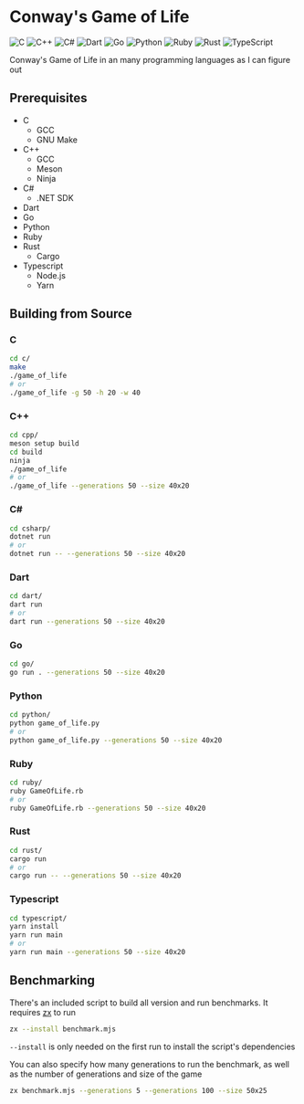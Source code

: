 # Conway's Game of Life

![C](https://img.shields.io/badge/c-%2300599C.svg?style=for-the-badge&logo=c&logoColor=white)
![C++](https://img.shields.io/badge/c++-%2300599C.svg?style=for-the-badge&logo=c%2B%2B&logoColor=white)
![C#](https://img.shields.io/badge/c%23-%23239120.svg?style=for-the-badge&logo=.net&logoColor=white)
![Dart](https://img.shields.io/badge/dart-%230175C2.svg?style=for-the-badge&logo=dart&logoColor=white)
![Go](https://img.shields.io/badge/go-%2300ADD8.svg?style=for-the-badge&logo=go&logoColor=white)
![Python](https://img.shields.io/badge/python-3670A0?style=for-the-badge&logo=python&logoColor=ffdd54)
![Ruby](https://img.shields.io/badge/ruby-%23CC342D.svg?style=for-the-badge&logo=ruby&logoColor=white)
![Rust](https://img.shields.io/badge/rust-%23000000.svg?style=for-the-badge&logo=rust&logoColor=white)
![TypeScript](https://img.shields.io/badge/typescript-%23007ACC.svg?style=for-the-badge&logo=typescript&logoColor=white)

<!-- ![Assembly](https://img.shields.io/badge/Assembly-black?style=for-the-badge&logo=arm&logoColor=white)
![Fortran](https://img.shields.io/badge/D-AA0000.svg?style=for-the-badge&logo=d&logoColor=white)
![Elixir](https://img.shields.io/badge/elixir-%234B275F.svg?style=for-the-badge&logo=elixir&logoColor=white)
![F#](https://img.shields.io/badge/f%23-%23239120.svg?style=for-the-badge&logo=.net&logoColor=white)
![Fortran](https://img.shields.io/badge/Fortran-%23734F96.svg?style=for-the-badge&logo=fortran&logoColor=white)
![Go](https://img.shields.io/badge/go-%2300ADD8.svg?style=for-the-badge&logo=go&logoColor=white)
![Haskell](https://img.shields.io/badge/Haskell-5e5086?style=for-the-badge&logo=haskell&logoColor=white)
![Julia](https://img.shields.io/badge/-Julia-9558B2?style=for-the-badge&logo=julia&logoColor=white)
![Nim](https://img.shields.io/badge/nim-%23FFE953.svg?style=for-the-badge&logo=nim&logoColor=black)
![Perl](https://img.shields.io/badge/perl-%2339457E.svg?style=for-the-badge&logo=perl&logoColor=white)
![Zig](https://img.shields.io/badge/Zig-%23F7A442.svg?style=for-the-badge&logo=zig&logoColor=black) -->

Conway's Game of Life in an many programming languages as I can figure out

## Prerequisites

<!-- - Assembly
  - GNU Binutils (as & ld)
  - Raspberry Pi 4
 - D
  - GCC (GDC)
- Elixir
- F#
  - .NET SDK
- Fortran
  - GCC (gfortran)
- Haskell
  - GHC
- Julia
- Nim
- Perl -->
- C
  - GCC
  - GNU Make
- C++
  - GCC
  - Meson
  - Ninja
- C#
  - .NET SDK
- Dart
- Go
- Python
- Ruby
- Rust
  - Cargo
- Typescript
  - Node.js
  - Yarn
<!-- - Zig -->

## Building from Source

<!-- ### Assembly

This is written for a Raspberry Pi 4 running aarch64 Linux

```sh
cd asm/
make
./game_of_life
``` -->

### C

```sh
cd c/
make
./game_of_life
# or
./game_of_life -g 50 -h 20 -w 40
```

### C++

```sh
cd cpp/
meson setup build
cd build
ninja
./game_of_life
# or
./game_of_life --generations 50 --size 40x20
```

### C\#

```sh
cd csharp/
dotnet run
# or
dotnet run -- --generations 50 --size 40x20
```

### Dart

```sh
cd dart/
dart run
# or
dart run --generations 50 --size 40x20
```

<!-- ### Elixir

```sh
cd elixir/
elixir game_of_life.exs
```

### F\#

```sh
cd fsharp/
dotnet run
``` -->

### Go

```sh
cd go/
go run . --generations 50 --size 40x20
```

<!--
### Haskell

```sh
cd haskell/
ghc game_of_life.hs
./game_of_life
```

### Julia

```sh
cd julia/
julia game_of_life.jl
``` -->

### Python

```sh
cd python/
python game_of_life.py
# or
python game_of_life.py --generations 50 --size 40x20
```

### Ruby

```sh
cd ruby/
ruby GameOfLife.rb
# or
ruby GameOfLife.rb --generations 50 --size 40x20
```

### Rust

```sh
cd rust/
cargo run
# or
cargo run -- --generations 50 --size 40x20
```

### Typescript

```sh
cd typescript/
yarn install
yarn run main
# or
yarn run main --generations 50 --size 40x20
```

<!-- ### Zig

TODO: -->

## Benchmarking

There's an included script to build all version and run benchmarks. It requires [zx](https://github.org/google/zx) to run

```sh
zx --install benchmark.mjs
```

`--install` is only needed on the first run to install the script's dependencies

You can also specify how many generations to run the benchmark, as well as the number of generations and size of the game

```sh
zx benchmark.mjs --generations 5 --generations 100 --size 50x25
```
